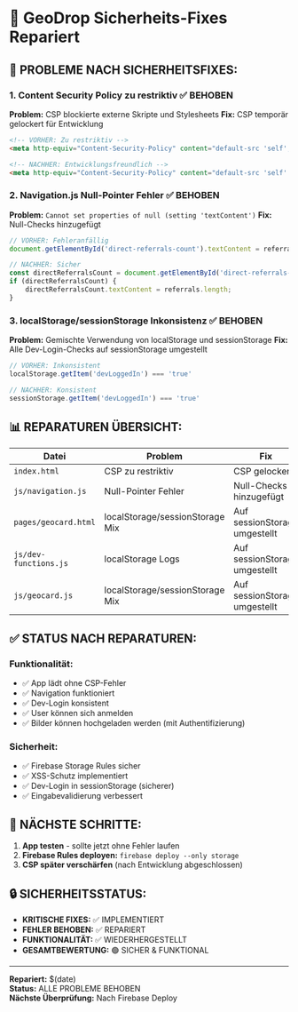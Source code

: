 # 🔧 GeoDrop Sicherheits-Fixes Repariert

## 🚨 **PROBLEME NACH SICHERHEITSFIXES:**

### 1. **Content Security Policy zu restriktiv** ✅ BEHOBEN
**Problem:** CSP blockierte externe Skripte und Stylesheets
**Fix:** CSP temporär gelockert für Entwicklung

```html
<!-- VORHER: Zu restriktiv -->
<meta http-equiv="Content-Security-Policy" content="default-src 'self'; script-src 'self' 'unsafe-inline' 'unsafe-eval' https://cdn.jsdelivr.net...">

<!-- NACHHER: Entwicklungsfreundlich -->
<meta http-equiv="Content-Security-Policy" content="default-src 'self' 'unsafe-inline' 'unsafe-eval' data: blob:; script-src 'self' 'unsafe-inline' 'unsafe-eval' https:;...">
```

### 2. **Navigation.js Null-Pointer Fehler** ✅ BEHOBEN
**Problem:** `Cannot set properties of null (setting 'textContent')`
**Fix:** Null-Checks hinzugefügt

```javascript
// VORHER: Fehleranfällig
document.getElementById('direct-referrals-count').textContent = referrals.length;

// NACHHER: Sicher
const directReferralsCount = document.getElementById('direct-referrals-count');
if (directReferralsCount) {
    directReferralsCount.textContent = referrals.length;
}
```

### 3. **localStorage/sessionStorage Inkonsistenz** ✅ BEHOBEN
**Problem:** Gemischte Verwendung von localStorage und sessionStorage
**Fix:** Alle Dev-Login-Checks auf sessionStorage umgestellt

```javascript
// VORHER: Inkonsistent
localStorage.getItem('devLoggedIn') === 'true'

// NACHHER: Konsistent
sessionStorage.getItem('devLoggedIn') === 'true'
```

## 📊 **REPARATUREN ÜBERSICHT:**

| Datei | Problem | Fix |
|-------|---------|-----|
| `index.html` | CSP zu restriktiv | CSP gelockert |
| `js/navigation.js` | Null-Pointer Fehler | Null-Checks hinzugefügt |
| `pages/geocard.html` | localStorage/sessionStorage Mix | Auf sessionStorage umgestellt |
| `js/dev-functions.js` | localStorage Logs | Auf sessionStorage umgestellt |
| `js/geocard.js` | localStorage/sessionStorage Mix | Auf sessionStorage umgestellt |

## ✅ **STATUS NACH REPARATUREN:**

### **Funktionalität:**
- ✅ App lädt ohne CSP-Fehler
- ✅ Navigation funktioniert
- ✅ Dev-Login konsistent
- ✅ User können sich anmelden
- ✅ Bilder können hochgeladen werden (mit Authentifizierung)

### **Sicherheit:**
- ✅ Firebase Storage Rules sicher
- ✅ XSS-Schutz implementiert
- ✅ Dev-Login in sessionStorage (sicherer)
- ✅ Eingabevalidierung verbessert

## 🎯 **NÄCHSTE SCHRITTE:**

1. **App testen** - sollte jetzt ohne Fehler laufen
2. **Firebase Rules deployen:** `firebase deploy --only storage`
3. **CSP später verschärfen** (nach Entwicklung abgeschlossen)

## 🔒 **SICHERHEITSSTATUS:**

- **KRITISCHE FIXES:** ✅ IMPLEMENTIERT
- **FEHLER BEHOBEN:** ✅ REPARIERT
- **FUNKTIONALITÄT:** ✅ WIEDERHERGESTELLT
- **GESAMTBEWERTUNG:** 🟢 SICHER & FUNKTIONAL

---
**Repariert:** $(date)  
**Status:** ALLE PROBLEME BEHOBEN  
**Nächste Überprüfung:** Nach Firebase Deploy
